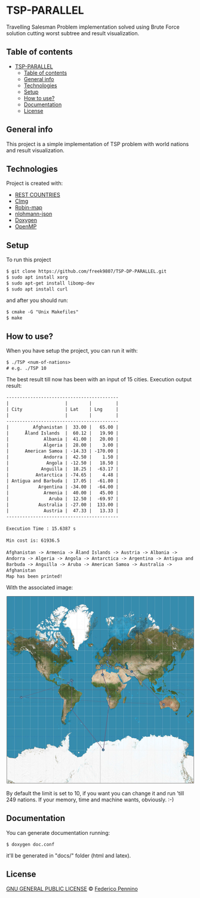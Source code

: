 # TSP-PARALLEL
Travelling Salesman Problem implementation solved using Brute Force solution cutting worst subtree and result visualization.

## Table of contents
- [TSP-PARALLEL](#TSP-PARALLEL)
  - [Table of contents](#table-of-contents)
  - [General info](#general-info)
  - [Technologies](#technologies)
  - [Setup](#setup)
  - [How to use?](#how-to-use)
  - [Documentation](#documentation)
  - [License](#license)

## General info
This project is a simple implementation of TSP problem with world nations and result visualization.

## Technologies
Project is created with:

* [REST COUNTRIES](https://restcountries.eu/)
* [CImg](https://github.com/dtschump/CImg)
* [Robin-map](https://github.com/Tessil/robin-map)
* [nlohmann-json](https://github.com/nlohmann/json)
* [Doxygen](http://www.doxygen.nl/)
* [OpenMP](https://www.openmp.org/)

## Setup
To run this project

```
$ git clone https://github.com/freek9807/TSP-DP-PARALLEL.git
$ sudo apt install xorg
$ sudo apt-get install libomp-dev
$ sudo apt install curl
```

and after you should run:

```
$ cmake -G "Unix Makefiles"
$ make
```

## How to use?

When you have setup the project, you can run it with:

```
$ ./TSP <num-of-nations>
# e.g. ./TSP 10
```

The best result till now has been with an input of 15 cities. 
Execution output result:

```
------------------------------------------
|                     |        |         |
| City                | Lat    | Lng     |
|                     |        |         |
------------------------------------------
|         Afghanistan |  33.00 |   65.00 |
|      Åland Islands  |  60.12 |   19.90 |
|             Albania |  41.00 |   20.00 |
|             Algeria |  28.00 |    3.00 |
|      American Samoa | -14.33 | -170.00 |
|             Andorra |  42.50 |    1.50 |
|              Angola | -12.50 |   18.50 |
|            Anguilla |  18.25 |  -63.17 |
|          Antarctica | -74.65 |    4.48 |
| Antigua and Barbuda |  17.05 |  -61.80 |
|           Argentina | -34.00 |  -64.00 |
|             Armenia |  40.00 |   45.00 |
|               Aruba |  12.50 |  -69.97 |
|           Australia | -27.00 |  133.00 |
|             Austria |  47.33 |   13.33 |
------------------------------------------

Execution Time : 15.6387 s

Min cost is: 61936.5

Afghanistan -> Armenia -> Åland Islands -> Austria -> Albania -> Andorra -> Algeria -> Angola -> Antarctica -> Argentina -> Antigua and Barbuda -> Anguilla -> Aruba -> American Samoa -> Australia -> Afghanistan
Map has been printed!
```

With the associated image:

![TSP Problem visualization result](example/map.png)

By default the limit is set to 10, if you want you can change it and run 'till 249 nations. If your memory, time and machine wants, obviously. :-)

## Documentation

You can generate documentation running:

```
$ doxygen doc.conf
```

it'll be generated in "docs/" folder (html and latex).

## License

[GNU GENERAL PUBLIC LICENSE](https://github.com/freek9807/TSP-DP-PARALLEL/blob/master/LICENSE) © [Federico Pennino](mailto:federico@freek.io?subject=[GitHub]%20TSP%20CPP)
